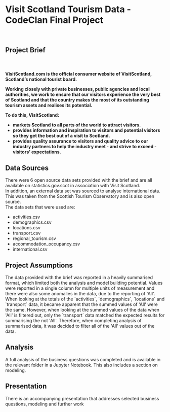 # Visit Scotland Tourism Data - CodeClan Final Project
<br>
<h2> Project Brief </h2>
<br>
<h4>
<p>VisitScotland.com is the official consumer website of VisitScotland, Scotland’s national tourist board.</p>
<p>Working closely with private businesses, public agencies and local authorities, we work to ensure that our visitors experience the very best of Scotland and that the country makes the most of its outstanding tourism assets and realises its potential.</p>
To do this, VisitScotland:
<ul>
  <li>markets Scotland to all parts of the world to attract visitors.</li>
  <li>provides information and inspiration to visitors and potential visitors so they get the best out of a visit
to Scotland.</li>
  <li>provides quality assurance to visitors and quality advice to our industry partners to help the industry
meet - and strive to exceed - visitors’ expectations.</li>
</ul>
<h2> Data Sources </h2>
<p> There were 6 open source data sets provided with the brief and are all available on statistics.gov.scot in association with Visit Scotland.
<br>
In addition, an external data set was sourced to analyse international data. This was taken from the Scottish Tourism Observatory and is also open source.
<br>
The data sets that were used are:
<ul>
  <li>activities.csv</li>
  <li>demographics.csv</li>
  <li>locations.csv</li>
  <li>transport.csv</li>
  <li>regional_tourism.csv</li>
  <li>accommodation_occupancy.csv</li>
  <li>international.csv</li>
</ul>
<h2> Project Assumptions </h2>
<p> The data provided with the brief was reported in a heavily summarised format, which limited both the analysis and model building potential.
Values were reported in a single column for multiple units of measurement and there were also some anomalies in the data, due to the reporting of 'All'.
When looking at the totals of the `activities`, `demographics`, `locations` and `transport` data, it became apparent that the summed values of 'All' were
the same. However, when looking at the summed values of the data when 'All' is filtered out, only the `transport` data matched the expected results for summarising
the not 'All'. Therefore, when completing analysis of summarised data, it was decided to filter all of the 'All' values out of the data.</p>
<h2> Analysis </h2>
<p> A full analysis of the business questions was completed and is available in the relevant folder in a Jupyter Notebook. This also includes a section on 
modeling.</p>
<h2> Presentation </h2>
<p> There is an accompanying presentation that addresses selected business questions, modeling and further work</p>
